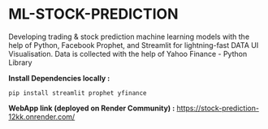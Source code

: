 # ML-STOCK-PREDICTION
Developing trading & stock prediction machine learning models with the help of Python, Facebook Prophet, and Streamlit for lightning-fast DATA UI Visualisation. Data is collected with the help of Yahoo Finance - Python Library

**Install Dependencies locally :**
```
pip install streamlit prophet yfinance
```

**WebApp link (deployed on Render Community) :** https://stock-prediction-12kk.onrender.com/
